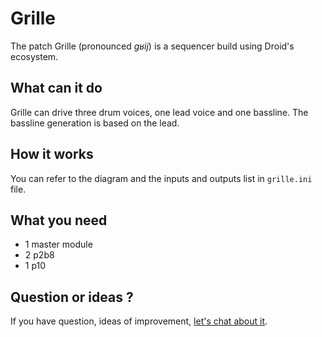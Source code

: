 # Grille

The patch Grille (pronounced _ɡʁij_) is a sequencer build using Droid's
ecosystem.

## What can it do

Grille can drive three drum voices, one lead voice and one bassline. The
bassline generation is based on the lead.

## How it works

You can refer to the diagram and the inputs and outputs list in `grille.ini`
file.

## What you need

- 1 master module
- 2 p2b8
- 1 p10

## Question or ideas ?

If you have question, ideas of improvement, [let's chat about it](https://github.com/alienlebarge/droid/discussions?discussions_q=label%3Agrille).
